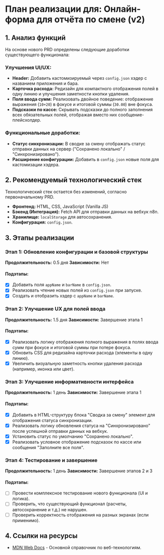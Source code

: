 # План реализации для: Онлайн-форма для отчёта по смене (v2)

## 1. Анализ функций

На основе нового PRD определены следующие доработки существующего функционала:

### Улучшения UI/UX:
- **Header:** Добавить кастомизируемый через `config.json` хэдер с названием приложения и бара.
- **Карточка расхода:** Редизайн для компактного отображения полей в одну линию и улучшения заметности кнопки удаления.
- **Поля ввода сумм:** Реализовать двойное поведение: отображение выражения (`10+20`) в фокусе и итоговой суммы (`30.00`) вне фокуса.
- **Подсказки по кассе:** Скрывать подсказки до полного заполнения всех обязательных полей, отображая вместо них сообщение-плейсхолдер.

### Функциональные доработки:
- **Статус синхронизации:** В сводке за смену отображать статус отправки данных на сервер ("Сохранено локально" / "Синхронизировано").
- **Расширение конфигурации:** Добавить в `config.json` новые поля для кастомизации хэдера.

## 2. Рекомендуемый технологический стек

Технологический стек остается без изменений, согласно первоначальному PRD.

- **Фронтенд:** HTML, CSS, JavaScript (Vanilla JS)
- **Бэкенд (Интеграция):** Fetch API для отправки данных на вебхук n8n.
- **Хранилище:** `localStorage` для автосохранения.
- **Конфигурация:** `config.json`.

## 3. Этапы реализации

### Этап 1: Обновление конфигурации и базовой структуры
**Продолжительность:** 0.5 дня
**Зависимости:** Нет

#### Подэтапы:
- [x] Добавить поля `appName` и `barName` в `config.json`.
- [x] Реализовать чтение новых полей из `config.json` при запуске.
- [x] Создать и отобразить хэдер с `appName` и `barName`.

### Этап 2: Улучшение UX для полей ввода
**Продолжительность:** 1.5 дня
**Зависимости:** Завершение этапа 1

#### Подэтапы:
- [x] Реализовать логику отображения полного выражения в полях ввода сумм при фокусе и итоговой суммы при потере фокуса.
- [x] Обновить CSS для редизайна карточки расхода (элементы в одну линию).
- [x] Увеличить визуальную заметность кнопки удаления расхода (например, иконка или цвет).

### Этап 3: Улучшение информативности интерфейса
**Продолжительность:** 1 день
**Зависимости:** Завершение этапа 1

#### Подэтапы:
- [x] Добавить в HTML-структуру блока "Сводка за смену" элемент для отображения статуса синхронизации.
- [x] Реализовать логику обновления статуса на "Синхронизировано" после успешной отправки данных на вебхук.
- [x] Установить статус по умолчанию "Сохранено локально".
- [x] Реализовать условное отображение подсказок по кассе или сообщения "Заполните все поля".

### Этап 4: Тестирование и завершение
**Продолжительность:** 1 день
**Зависимости:** Завершение этапов 2 и 3

#### Подэтапы:
- [ ] Провести комплексное тестирование нового функционала (UI и логика).
- [ ] Проверить, что существующий функционал (расчеты, автосохранение и т.д.) не нарушен.
- [ ] Проверить корректность отображения на разных экранах (если применимо).

## 4. Ссылки на ресурсы
- [MDN Web Docs](https://developer.mozilla.org/) - Основной справочник по веб-технологиям.
